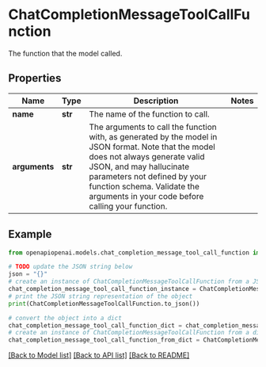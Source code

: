 # ChatCompletionMessageToolCallFunction

The function that the model called.

## Properties

Name | Type | Description | Notes
------------ | ------------- | ------------- | -------------
**name** | **str** | The name of the function to call. | 
**arguments** | **str** | The arguments to call the function with, as generated by the model in JSON format. Note that the model does not always generate valid JSON, and may hallucinate parameters not defined by your function schema. Validate the arguments in your code before calling your function. | 

## Example

```python
from openapiopenai.models.chat_completion_message_tool_call_function import ChatCompletionMessageToolCallFunction

# TODO update the JSON string below
json = "{}"
# create an instance of ChatCompletionMessageToolCallFunction from a JSON string
chat_completion_message_tool_call_function_instance = ChatCompletionMessageToolCallFunction.from_json(json)
# print the JSON string representation of the object
print(ChatCompletionMessageToolCallFunction.to_json())

# convert the object into a dict
chat_completion_message_tool_call_function_dict = chat_completion_message_tool_call_function_instance.to_dict()
# create an instance of ChatCompletionMessageToolCallFunction from a dict
chat_completion_message_tool_call_function_from_dict = ChatCompletionMessageToolCallFunction.from_dict(chat_completion_message_tool_call_function_dict)
```
[[Back to Model list]](../README.md#documentation-for-models) [[Back to API list]](../README.md#documentation-for-api-endpoints) [[Back to README]](../README.md)



